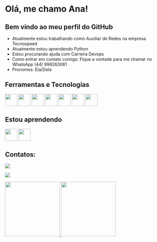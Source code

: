 # Olá, me chamo Ana!
## Bem vindo ao meu perfil do GitHub
- Atualmente estou trabalhando como Auxiliar de Redes na empresa Tecnospeed
- Atualmente estou aprendendo Python
- Estou procurando ajuda com Carreira Devops
- Como entrar em contato comigo: Fique a vontade para me chamar no WhatsApp (44) 998263061
- Pronomes: Ela/Dela
## Ferramentas e Tecnologias
<img src="https://cdn.jsdelivr.net/gh/devicons/devicon/icons/git/git-original.svg" width="40" height="40"/>

<img src="https://cdn.jsdelivr.net/gh/devicons/devicon/icons/arduino/arduino-original-wordmark.svg" width="40" height="40"/>

<img src="https://cdn.jsdelivr.net/gh/devicons/devicon/icons/linux/linux-original.svg" width="40" height="40"/>

<img src="https://cdn.jsdelivr.net/gh/devicons/devicon/icons/fedora/fedora-original.svg" width="40" height="40"/>

<img src="https://cdn.jsdelivr.net/gh/devicons/devicon/icons/gitlab/gitlab-original-wordmark.svg" width="40" height="40"/>

<img src="https://cdn.jsdelivr.net/gh/devicons/devicon/icons/jira/jira-original-wordmark.svg" width="40" height="40"/>

<img src="https://cdn.jsdelivr.net/gh/devicons/devicon/icons/amazonwebservices/amazonwebservices-original-wordmark.svg" width="40" height="40"/>

## Estou aprendendo
<img src="https://cdn.jsdelivr.net/gh/devicons/devicon/icons/python/python-original-wordmark.svg" width="40" height="40"/>

<img src="https://cdn.jsdelivr.net/gh/devicons/devicon/icons/pycharm/pycharm-original-wordmark.svg" width="40" height="40"/>

## Contatos:
<div>
<a href = "mailto:contato@anacarolayne777@gmail.com"><img src="https://img.shields.io/badge/Gmail-D14836?style=for-the-badge&logo=gmail&logoColor=white" target="_blank"></a>
  
<a href="https://www.linkedin.com/in/ana-carolyne-952b9314b/" target="_blank"><img src="https://img.shields.io/badge/-LinkedIn-%230077B5?style=for-the-badge&logo=linkedin&logoColor=white" target="_blank"></a>
</div>

<div>
<a href="https://github.com/anadevti">
<img height="180em" src="https://github-readme-stats.vercel.app/api/top-langs/?username=anadevti&layout=compact&langs_count=7&theme=dracula"/>
<img height="180em" src="https://github-readme-stats.vercel.app/api?username=anadevti&show_icons=true&theme=dracula&include_all_commits=true&count_private=true"/>
</div>
